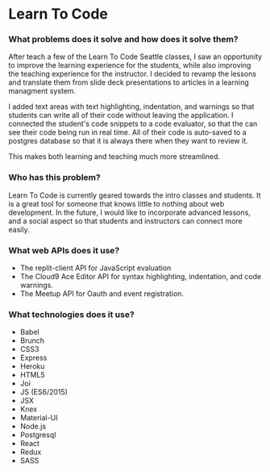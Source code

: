 # Learn To Code

### What problems does it solve and how does it solve them?

After teach a few of the Learn To Code Seattle classes, I saw an opportunity to improve the learning experience for the students, while also improving the teaching experience for the instructor. I decided to revamp the lessons and translate them from slide deck presentations to articles in a learning managment system. 

I added text areas with text highlighting, indentation, and warnings so that students can write all of their code without leaving the application. I connected the student's code snippets to a code evaluator, so that the can see their code being run in real time. All of their code is auto-saved to a postgres database so that it is always there when they want to review it.

This makes both learning and teaching much more streamlined.

### Who has this problem?

Learn To Code is currently geared towards the intro classes and students. It is a great tool for someone that knows little to nothing about web development. In the future, I would like to incorporate advanced lessons, and a social aspect so that students and instructors can connect more easily.

### What web APIs does it use?

* The replit-client API for JavaScript evaluation
* The Cloud9 Ace Editor API for syntax highlighting, indentation, and code warnings.
* The Meetup API for Oauth and event registration.

### What technologies does it use?

* Babel
* Brunch
* CSS3
* Express
* Heroku
* HTML5
* Joi
* JS (ES6/2015)
* JSX
* Knex
* Material-UI
* Node.js
* Postgresql
* React
* Redux
* SASS
